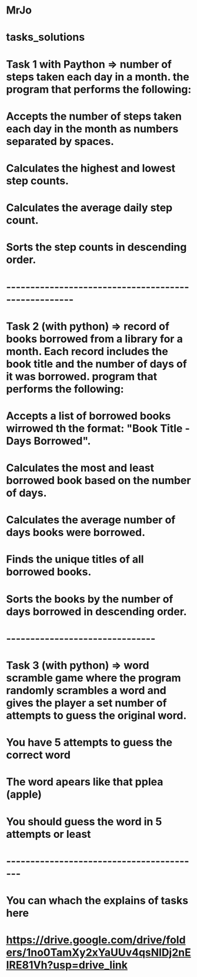 # MrJo
# tasks_solutions

# Task 1 with Paython => number of steps taken each day in a month. the program that performs the following:

# Accepts the number of steps taken each day in the month as numbers separated by spaces.

# Calculates the highest and lowest step counts.

# Calculates the average daily step count.

# Sorts the step counts in descending order.

# ----------------------------------------------------

# Task 2 (with python) => record of books borrowed from a library for a month. Each record includes the book title and the number of days of it was borrowed. program that performs the following:

# Accepts a list of borrowed books wirrowed th the format: "Book Title - Days Borrowed".

# Calculates the most and least borrowed book based on the number of days.

# Calculates the average number of days books were borrowed.

# Finds the unique titles of all borrowed books.

# Sorts the books by the number of days borrowed in descending order.

# -------------------------------

# Task 3 (with python) => word scramble game where the program randomly scrambles a word and gives the player a set number of attempts to guess the original word.

# You have 5 attempts to guess the correct word

# The word apears like that pplea (apple)

# You should guess the word in 5 attempts or least

# -----------------------------------------

# You can whach the explains of tasks here

# https://drive.google.com/drive/folders/1no0TamXy2xYaUUv4qsNlDj2nEIRE81Vh?usp=drive_link